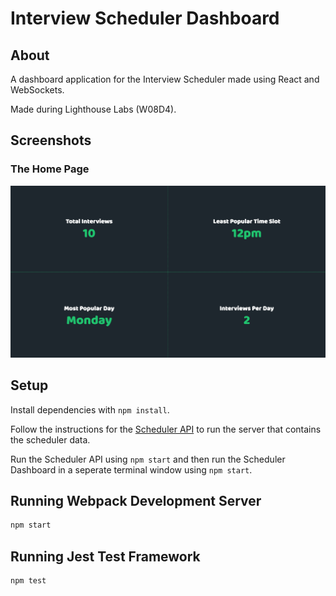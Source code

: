 # Interview Scheduler Dashboard

## About

A dashboard application for the Interview Scheduler made using React and WebSockets.

Made during Lighthouse Labs (W08D4).

## Screenshots

### The Home Page

!["Home"](https://raw.githubusercontent.com/michaelwangcode/scheduler-dashboard/master/screenshots/home.png)

## Setup

Install dependencies with `npm install`.

Follow the instructions for the [Scheduler API](https://github.com/lighthouse-labs/scheduler-api) to run the server that contains the scheduler data.

Run the Scheduler API using `npm start` and then run the Scheduler Dashboard in a seperate terminal window using `npm start`.

## Running Webpack Development Server

```sh
npm start
```

## Running Jest Test Framework

```sh
npm test
```
